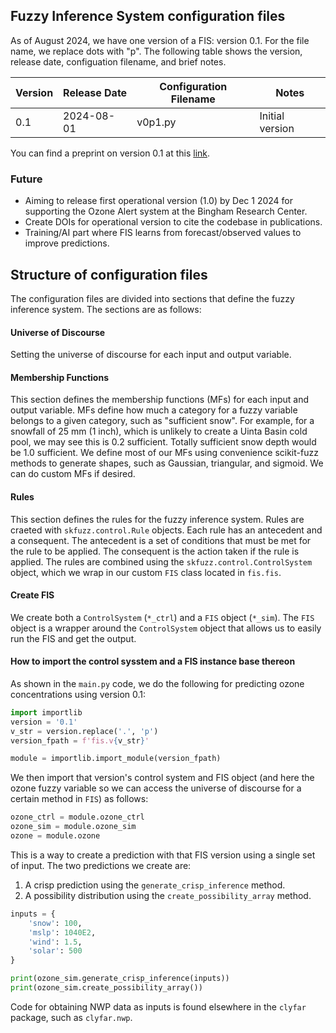 ## Fuzzy Inference System configuration files 
As of August 2024, we have one version of a FIS: version 0.1. For the file name, we replace dots with "p". The following table shows the version, release date, configuation filename, and brief notes.

| Version | Release Date | Configuration Filename | Notes |
|---------|--------------|------------------------|-------|
| 0.1     | 2024-08-01   | v0p1.py                | Initial version |

You can find a preprint on version 0.1 at this [link](https://doi.org/10.20944/preprints202408.0185.v1).

### Future 
* Aiming to release first operational version (1.0) by Dec 1 2024 for supporting the Ozone Alert system at the Bingham Research Center.
* Create DOIs for operational version to cite the codebase in publications.
* Training/AI part where FIS learns from forecast/observed values to improve predictions.

## Structure of configuration files 
The configuration files are divided into sections that define the fuzzy inference system. The sections are as follows:

#### Universe of Discourse
Setting the universe of discourse for each input and output variable.

#### Membership Functions
This section defines the membership functions (MFs) for each input and output variable. MFs define how much a category for a fuzzy variable belongs to a given category, such as "sufficient snow". For example, for a snowfall of 25 mm (1 inch), which is unlikely to create a Uinta Basin cold pool, we may see this is 0.2 sufficient. Totally sufficient snow depth would be 1.0 sufficient. We define most of our MFs using convenience scikit-fuzz methods to generate shapes, such as Gaussian, triangular, and sigmoid. We can do custom MFs if desired.

#### Rules
This section defines the rules for the fuzzy inference system. Rules are craeted with `skfuzz.control.Rule` objects. Each rule has an antecedent and a consequent. The antecedent is a set of conditions that must be met for the rule to be applied. The consequent is the action taken if the rule is applied. The rules are combined using the `skfuzz.control.ControlSystem` object, which we wrap in our custom `FIS` class located in `fis.fis`.

#### Create FIS
We create both a `ControlSystem` (`*_ctrl`) and a `FIS` object (`*_sim`). The `FIS` object is a wrapper around the `ControlSystem` object that allows us to easily run the FIS and get the output.

#### How to import the control sysstem and a FIS instance base thereon
As shown in the `main.py` code, we do the following for predicting ozone concentrations using version 0.1:

```python
import importlib
version = '0.1'
v_str = version.replace('.', 'p')
version_fpath = f'fis.v{v_str}'

module = importlib.import_module(version_fpath)
```

We then import that version's control system and FIS object (and here the ozone fuzzy variable so we can access the universe of discourse for a certain method in `FIS`) as follows:

```python
ozone_ctrl = module.ozone_ctrl
ozone_sim = module.ozone_sim
ozone = module.ozone
```

This is a way to create a prediction with that FIS version using a single set of input. The two predictions we create are:

1. A crisp prediction using the `generate_crisp_inference` method.
2. A possibility distribution using the `create_possibility_array` method.

```python
inputs = {
    'snow': 100,
    'mslp': 1040E2,
    'wind': 1.5,
    'solar': 500
}

print(ozone_sim.generate_crisp_inference(inputs))
print(ozone_sim.create_possibility_array())
```

Code for obtaining NWP data as inputs is found elsewhere in the `clyfar` package, such as `clyfar.nwp`.
